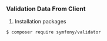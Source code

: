 ### Validation Data From Client


1. Installation packages
```
$ composer require symfony/validator
```

